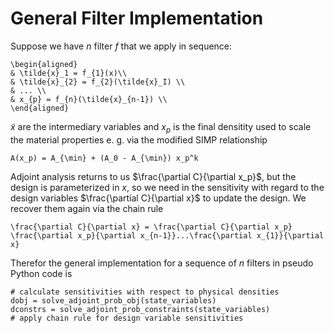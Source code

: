 # General Filter Implementation
Suppose we have $n$ filter $f$ that we apply in sequence: 
```{math}
\begin{aligned}
& \tilde{x}_1 = f_{1}(x)\\
& \tilde{x}_{2} = f_{2}(\tilde{x}_I) \\
& ... \\
& x_{p} = f_{n}(\tilde{x}_{n-1}) \\
\end{aligned}
```
$\tilde{x}$  are the intermediary variables and $x_{p}$ is the final densitity 
used to scale the material properties e. g. via the modified SIMP relationship 
```{math}
A(x_p) = A_{\min} + (A_0 - A_{\min}) x_p^k
```
Adjoint analysis returns to us $\frac{\partial C}{\partial x_p}$, but the 
design is parameterized in $x$, so we need in the 
sensitivity with regard to the design variables $\frac{\partial C}{\partial x}$
to update the design. We recover them again via the chain rule  
```{math}
\frac{\partial C}{\partial x} = \frac{\partial C}{\partial x_p} \frac{\partial x_p}{\partial x_{n-1}}...\frac{\partial x_{1}}{\partial x}
```
Therefor the general implementation for a sequence of $n$ filters in pseudo Python code is
```
# calculate sensitivities with respect to physical densities 
dobj = solve_adjoint_prob_obj(state_variables)
dconstrs = solve_adjoint_prob_constraints(state_variables)
# apply chain rule for design variable sensitivities
   
```
